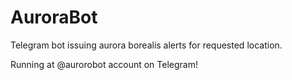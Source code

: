 # AuroraBot
Telegram bot issuing aurora borealis alerts for requested location.

Running at @aurorobot account on Telegram!
